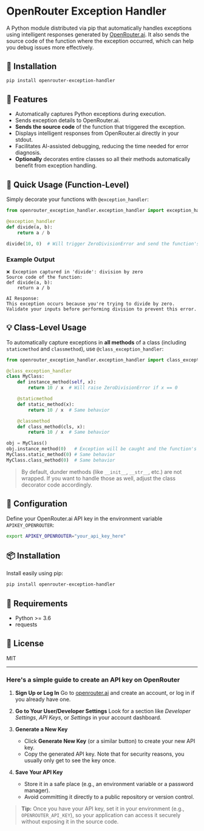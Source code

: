 # OpenRouter Exception Handler

A Python module distributed via pip that automatically handles exceptions using intelligent responses generated by [OpenRouter.ai](https://openrouter.ai/). It also sends the source code of the function where the exception occurred, which can help you debug issues more effectively.

## 🚀 Installation

```bash
pip install openrouter-exception-handler
```

## 📌 Features

- Automatically captures Python exceptions during execution.
- Sends exception details to OpenRouter.ai.
- **Sends the source code** of the function that triggered the exception.
- Displays intelligent responses from OpenRouter.ai directly in your stdout.
- Facilitates AI-assisted debugging, reducing the time needed for error diagnosis.
- **Optionally** decorates entire classes so all their methods automatically benefit from exception handling.

## 🔧 Quick Usage (Function-Level)

Simply decorate your functions with `@exception_handler`:

```python
from openrouter_exception_handler.exception_handler import exception_handler

@exception_handler
def divide(a, b):
    return a / b

divide(10, 0)  # Will trigger ZeroDivisionError and send the function's source code along with the error.
```

### Example Output

```
❌ Exception captured in 'divide': division by zero
Source code of the function:
def divide(a, b):
    return a / b

AI Response:
This exception occurs because you're trying to divide by zero.
Validate your inputs before performing division to prevent this error.
```

## 💡 Class-Level Usage

To automatically capture exceptions in **all methods** of a class (including `staticmethod` and `classmethod`), use `@class_exception_handler`:

```python
from openrouter_exception_handler.exception_handler import class_exception_handler

@class_exception_handler
class MyClass:
    def instance_method(self, x):
        return 10 / x  # Will raise ZeroDivisionError if x == 0

    @staticmethod
    def static_method(x):
        return 10 / x  # Same behavior

    @classmethod
    def class_method(cls, x):
        return 10 / x  # Same behavior

obj = MyClass()
obj.instance_method(0)   # Exception will be caught and the function's source code will be sent.
MyClass.static_method(0) # Same behavior
MyClass.class_method(0)  # Same behavior
```

> By default, dunder methods (like `__init__`, `__str__`, etc.) are not wrapped. If you want to handle those as well, adjust the class decorator code accordingly.

## 🔑 Configuration

Define your OpenRouter.ai API key in the environment variable `APIKEY_OPENROUTER`:

```bash
export APIKEY_OPENROUTER="your_api_key_here"
```

## 📦 Installation

Install easily using pip:

```bash
pip install openrouter-exception-handler
```

## 📌 Requirements

- Python >= 3.6
- requests

## 📄 License

MIT

---

### Here's a simple guide to create an API key on OpenRouter

1. **Sign Up or Log In**
   Go to [openrouter.ai](https://openrouter.ai/) and create an account, or log in if you already have one.

2. **Go to Your User/Developer Settings**
   Look for a section like *Developer Settings*, *API Keys*, or *Settings* in your account dashboard.

3. **Generate a New Key**
   - Click **Generate New Key** (or a similar button) to create your new API key.
   - Copy the generated API key. Note that for security reasons, you usually only get to see the key once.

4. **Save Your API Key**
   - Store it in a safe place (e.g., an environment variable or a password manager).
   - Avoid committing it directly to a public repository or version control.

> **Tip:** Once you have your API key, set it in your environment (e.g., `OPENROUTER_API_KEY`), so your application can access it securely without exposing it in the source code.